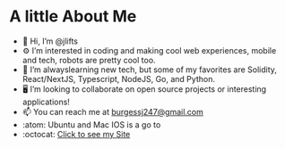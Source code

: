# A little About Me
- 👋 Hi, I’m @jlifts
- :gear: I’m interested in coding and making cool web experiences, mobile and tech, robots are pretty cool too.
- 🌱 I’m alwayslearning new tech, but some of my favorites are Solidity, React/NextJS, Typescript, NodeJS, Go, and Python.
- :desktop_computer: I’m looking to collaborate on open source projects or interesting applications!
- 📫 You can reach me at burgessj247@gmail.com
- :atom: Ubuntu and Mac IOS is a go to
- :octocat: [Click to see my Site](https://www.joshb.io)

<!---
jlifts/jlifts is a ✨ special ✨ repository because its `README.md` (this file) appears on your GitHub profile.
You can click the Preview link to take a look at your changes.
--->
